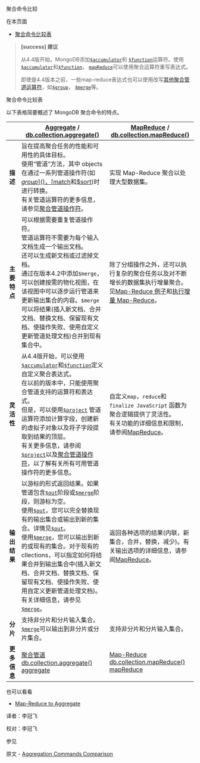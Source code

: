  [ ]()聚合命令比较

[]()

在本页面

*   [聚合命令比较表](aggregation-commands-comparison-table)

> **[success] 建议**
>
> 从4.4版开始，MongoDB添加[`$accumulator`]()和 [`$function`]()运算符。使用 [`$accumulator`]()和[`$function`]()， [`mapReduce`]()可以使用聚合运算符重写表达式。
>
> 即使是4.4版本之前，一些map-reduce表达式也可以使用改写[其他聚合管道运算符]()，如[`$group`]()， [`$merge`]()等。

 <span id="aggregation-commands-comparison-table">聚合命令比较表</span>

以下表格简要概述了 MongoDB 聚合命令的特点。

|              | [Aggregate]() / [db.collection.aggregate()]()                | [MapReduce]() / [db.collection.mapReduce()]()                |
| ------------ | ------------------------------------------------------------ | ------------------------------------------------------------ |
| **描述**     | 旨在提高聚合任务的性能和可用性的具体目标。 <br/>使用“管道”方法，其中 objects 在通过一系列管道操作符(如[$group]()，[$match]()和[$sort]())时进行转换。 <br/>有关管道运算符的更多信息，请参见[聚合管道操作符](../../docs/Reference/Operators/Aggregation-Pipline-Operators.md)。 | 实现 Map-Reduce 聚合以处理大型数据集。                       |
| **主要特点** | 可以根据需要重复管道操作符。 <br/>管道运算符不需要为每个输入文档生成一个输出文档。 <br/>还可以生成新文档或过滤掉文档。<br />通过在版本4.2中添加`$merge`，可以创建按需的物化视图，在该视图中可以逐步运行管道来更新输出集合的内容。`$merge`可以将结果(插入新文档、合并文档、替换文档、保留现有文档、使操作失败、使用自定义更新管道处理文档)合并到现有集合中。 | 除了分组操作之外，还可以执行复杂的聚合任务以及对不断增长的数据集执行增量聚合。 <br/>见[Map-Reduce 例子]()和[执行增量 Map-Reduce]()。 |
| **灵活性**   | 从4.4版开始，可以使用[`$accumulator`]()和[`$function`]()定义自定义聚合表达式。<br/>在以前的版本中，只能使用聚合管道支持的运算符和表达式。 <br/>但是，可以使用[`$project`]() 管道运算符添加计算字段，创建新的虚拟子对象以及将子字段提取到结果的顶层。<br />有关更多信息，请参阅[`$project`]()以及[聚合管道操作符]()，以了解有关所有可用管道操作符的更多信息。 | 自定义`map`，`reduce`和`finalize JavaScript` 函数为聚合逻辑提供了灵活性。 <br/>有关功能的详细信息和限制，请参阅[MapReduce]()。 |
| **输出结果** | 以游标的形式返回结果。如果管道包含[`$out`]()阶段或[`$merge`]()阶段，则游标为空。<br/>使用[`$out`]()，您可以完全替换现有的输出集合或输出到新的集合。详情见[`$out`]()。<br/>使用[`$merge`]()，您可以输出到新的或现有的集合。对于现有的cllections，可以指定如何将结果合并到输出集合中(插入新文档、合并文档、替换文档、保留现有文档、使操作失败、使用自定义更新管道处理文档)。有关详细信息，请参见[`$merge`]()。 | 返回各种选项的结果(内联，新集合，合并，替换，减少)。有关输出选项的详细信息，请参阅[MapReduce]()。 |
| **分片**     | 支持非分片和分片输入集合。<br />[`$merge`]()可以输出到非分片或分片集合。 | 支持非分片和分片输入集合。                                   |
| **更多信息** | [聚合管道](../Aggregation-Pipline.md)<br/>[db.collection.aggregate()]()<br/>[aggregate]() | [Map-Reduce](../Map-Reduce.md)<br/>[db.collection.mapReduce()]()<br/>[mapReduce]() |

也可以看看

- [Map-Reduce to Aggregate]()



译者：李冠飞

校对：李冠飞

 参见

原文 - [Aggregation Commands Comparison]( https://docs.mongodb.com/manual/reference/aggregation-commands-comparison/ )


